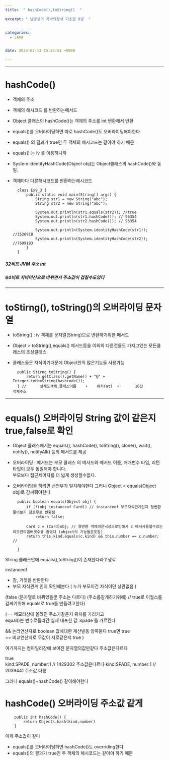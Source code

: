 ```yaml
---
title:  " hashCode(),toString()  "

excerpt: " 남궁성의 자바의정석 기초편 9강  "


categories:
  - JAVA


date: 2023-02-13 15:25:51 +0900

---
```


----
# hashCode()

- 객체의 주소 
- 객체의 해시코드 를 반환하는메서드 
- Object 클래스의 hashCode()는 객체의 주소를 int 변환해서 반환

- equals()를 오버라이딩하면 따로 hashCode()도 오버라이딩해야한다
- equals() 의 결과가 true인 두 객체의 해시코드는 같아야 하기 때문
- equals() 는 iv 를 이용하니까 

- System.identityHashCode(Object obj)는 Object클래스의 hashCode()와 동일.  
- 객체마다 다른해시코드를 반환하는해시코드  



        class Ex9_3 {
            public static void main(String[] args) {
                String str1 = new String("abc");
                String str2 = new String("abc");

                System.out.println(str1.equals(str2)); //true
                System.out.println(str1.hashCode()); // 96354
                System.out.println(str2.hashCode()); // 96354

                System.out.println(System.identityHashCode(str1)); //3526918
                System.out.println(System.identityHashCode(str2)); //7699183
            }
        }

 

##### 32비트 JVM 주소 int 
##### 64비트 자바머신으로 바뀌면서 주소값이 겹칠수도있다 

--------------

# toStirng(), toString()의 오버라이딩 문자열 
- toString() : iv 객체를 문자열(String)으로 변환하기위한 메서드 
- Object > toString(),equals() 메서드등을 이외의 다른것들도 가지고있는 모든클래스의 조상클래스 
- 클래스들은 자식이기때문에 Object안의 많은기능들 사용가능    




        public Stirng toString() {
            return getClass().getName() + "@" + Integer.toHexString(hashcode());
        } //      설계도객체.클래스이름    +    위치(at)  +       16진          객체주소 


----------
# equals() 오버라이딩 String 값이 같은지 true,false로 확인

- Object 클래스에서는 equals(), hashCode(), toString(), clone(), wait(), notify(), notifyAll() 등의 메서드를 제공

- 오버라이딩 : 메서드는 부모 클래스 의 메서드와 메서드 이름, 매개변수 타입, 리턴 타입이 모두 동일해야 합니다.  
  부모보다 접근제어자를 더 넓게 생성할수없다. 
- 오버라이딩을 하려면 선언부가 일치해야한다  그러니 Object < equals(Object obj)로 감싸줘야한다   



        public boolean equals(Object obj) {
            if (!(obj instanceof Card)) // instanceof 부모자식관계인지 형변환물어보기 참트루로 반환됨
                return false;

            Card c = (Card)obj; // 형변환 객체의은닉성으로인해서 c 에서사용할수있는 리모컨의멤버갯수를 줄였다 (object의 기능들은포함)
            return this.kind.equals(c.kind) && this.number == c.number; //

        }


String 클래스안에 equals(),toString()이 존재한다라고생각   

instanceof   
- 참, 거짓을 반환한다 
- 부모 자식관계 인지 확인해본다 ( 누가 부모이건 자식이던 상관없음 )

(false (문자열로 바뀌었을뿐 주소는 다르다) (주소를같게하기위해) // true로 이퀄스를 감싸기위해 
equals로 true를 만들려고한다)


(== 메모리상에 올려진 주소가같은지   위치를 가리키고  
equal()는 변수로올라간 실제 내포한 값 :spade 를 가르킨다   

&& 논리연산자로 boolean 값에대한 계산발동 양쪽둘다 true면 true   
== 비교연산자로 두값이 서로같은지 true   )

여기까지는 컴파일러창에 보여진 문자열의값만같다 주소값은다르다   

true    
kind:SPADE, number:1  // 1429302 주소값은다르다
kind:SPADE, number:1  // 2039441 주소값 다름

그러니 equals()+hashCode() 같이해야한다



# hashCode() 오버라이딩 주소값 같게 

        public int hashCode() {
            return Objects.hash(kind,number)
        }

이제 주소값이 같다 
* equals()를 오버라이딩하면  hashCode()도 overriding한다
* equals()의 결과가 true인 두 객체의 해시코드는 같아야 하기 때문
